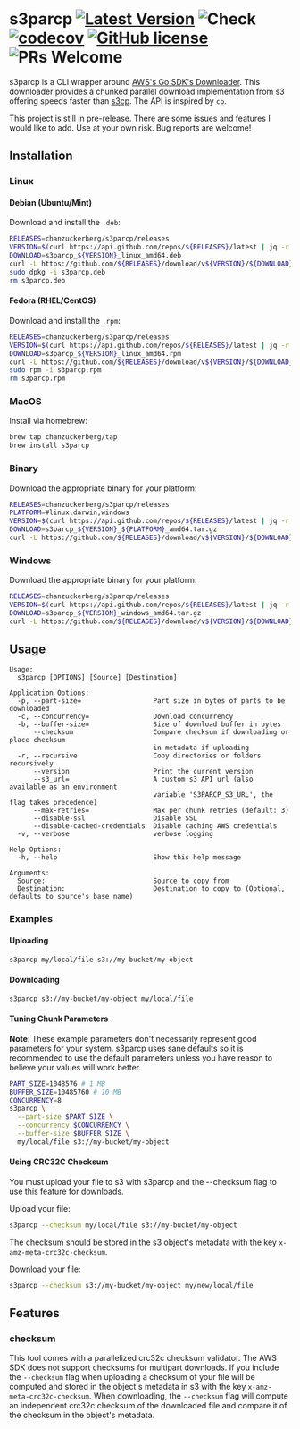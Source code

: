 # s3parcp [![Latest Version](https://img.shields.io/github/release/chanzuckerberg/s3parcp.svg?style=flat?maxAge=86400)](https://github.com/chanzuckerberg/s3parcp/releases) ![Check](https://github.com/chanzuckerberg/s3parcp/workflows/Check/badge.svg) [![codecov](https://codecov.io/gh/chanzuckerberg/s3parcp/branch/main/graph/badge.svg)](https://codecov.io/gh/chanzuckerberg/s3parcp) [![GitHub license](https://img.shields.io/badge/license-MIT-brightgreen.svg)](https://github.com/chanzuckerberg/idseq-web/blob/master/LICENSE) ![PRs Welcome](https://img.shields.io/badge/PRs-welcome-brightgreen.svg)

s3parcp is a CLI wrapper around [AWS's Go SDK's Downloader](https://docs.aws.amazon.com/sdk-for-go/api/service/s3/s3manager/#NewDownloader). This downloader provides a chunked parallel download implementation from s3 offering speeds faster than [s3cp](https://github.com/aboisvert/s3cp). The API is inspired by `cp`.

This project is still in pre-release. There are some issues and features I would like to add. Use at your own risk. Bug reports are welcome!

## Installation

### Linux

#### Debian (Ubuntu/Mint)

Download and install the `.deb`:

```bash
RELEASES=chanzuckerberg/s3parcp/releases
VERSION=$(curl https://api.github.com/repos/${RELEASES}/latest | jq -r .name | sed s/^v//)
DOWNLOAD=s3parcp_${VERSION}_linux_amd64.deb
curl -L https://github.com/${RELEASES}/download/v${VERSION}/${DOWNLOAD} -o s3parcp.deb
sudo dpkg -i s3parcp.deb
rm s3parcp.deb
```

#### Fedora (RHEL/CentOS)

Download and install the `.rpm`:

```bash
RELEASES=chanzuckerberg/s3parcp/releases
VERSION=$(curl https://api.github.com/repos/${RELEASES}/latest | jq -r .name | sed s/^v//)
DOWNLOAD=s3parcp_${VERSION}_linux_amd64.rpm
curl -L https://github.com/${RELEASES}/download/v${VERSION}/${DOWNLOAD} -o s3parcp.rpm
sudo rpm -i s3parcp.rpm
rm s3parcp.rpm
```

### MacOS

Install via homebrew:

```bash
brew tap chanzuckerberg/tap
brew install s3parcp
```

### Binary

Download the appropriate binary for your platform:

```bash
RELEASES=chanzuckerberg/s3parcp/releases
PLATFORM=#linux,darwin,windows
VERSION=$(curl https://api.github.com/repos/${RELEASES}/latest | jq -r .name | sed s/^v//)
DOWNLOAD=s3parcp_${VERSION}_${PLATFORM}_amd64.tar.gz
curl -L https://github.com/${RELEASES}/download/v${VERSION}/${DOWNLOAD} | tar zx
```

### Windows

Download the appropriate binary for your platform:

```bash
RELEASES=chanzuckerberg/s3parcp/releases
VERSION=$(curl https://api.github.com/repos/${RELEASES}/latest | jq -r .name | sed s/^v//)
DOWNLOAD=s3parcp_${VERSION}_windows_amd64.tar.gz
curl -L https://github.com/${RELEASES}/download/v${VERSION}/${DOWNLOAD} | tar zx
```

## Usage

```plain
Usage:
  s3parcp [OPTIONS] [Source] [Destination]

Application Options:
  -p, --part-size=                  Part size in bytes of parts to be downloaded
  -c, --concurrency=                Download concurrency
  -b, --buffer-size=                Size of download buffer in bytes
      --checksum                    Compare checksum if downloading or place checksum
                                    in metadata if uploading
  -r, --recursive                   Copy directories or folders recursively
      --version                     Print the current version
      --s3_url=                     A custom s3 API url (also available as an environment
                                    variable 'S3PARCP_S3_URL', the flag takes precedence)
      --max-retries=                Max per chunk retries (default: 3)
      --disable-ssl                 Disable SSL
      --disable-cached-credentials  Disable caching AWS credentials
  -v, --verbose                     verbose logging

Help Options:
  -h, --help                        Show this help message

Arguments:
  Source:                           Source to copy from
  Destination:                      Destination to copy to (Optional, defaults to source's base name)
```

### Examples

#### Uploading

```bash
s3parcp my/local/file s3://my-bucket/my-object
```

#### Downloading

```bash
s3parcp s3://my-bucket/my-object my/local/file
```

#### Tuning Chunk Parameters

**Note**: These example parameters don't necessarily represent good parameters for your system. s3parcp uses sane defaults so it is recommended to use the default parameters unless you have reason to believe your values will work better.

```bash
PART_SIZE=1048576 # 1 MB
BUFFER_SIZE=10485760 # 10 MB
CONCURRENCY=8
s3parcp \
  --part-size $PART_SIZE \
  --concurrency $CONCURRENCY \
  --buffer-size $BUFFER_SIZE \
  my/local/file s3://my-bucket/my-object
```

#### Using CRC32C Checksum

You must upload your file to s3 with s3parcp and the --checksum flag to use this feature for downloads.

Upload your file:

```bash
s3parcp --checksum my/local/file s3://my-bucket/my-object
```

The checksum should be stored in the s3 object's metadata with the key `x-amz-meta-crc32c-checksum`.

Download your file:

```bash
s3parcp --checksum s3://my-bucket/my-object my/new/local/file
```

## Features

### checksum

This tool comes with a parallelized crc32c checksum validator. The AWS SDK does not support checksums for multipart downloads. If you include the `--checksum` flag when uploading a checksum of your file will be computed and stored in the object's metadata in s3 with the key `x-amz-meta-crc32c-checksum`. When downloading, the `--checksum` flag will compute an independent crc32c checksum of the downloaded file and compare it of the checksum in the object's metadata.
